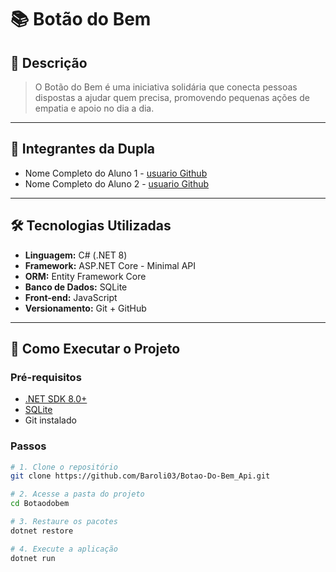 # 📚 Botão do Bem

## 🧾 Descrição

> O Botão do Bem é uma iniciativa solidária que conecta pessoas dispostas a ajudar quem precisa, promovendo pequenas ações de empatia e apoio no dia a dia.

---

## 👥 Integrantes da Dupla

- Nome Completo do Aluno 1 - [usuario Github](https://github.com/Baroli03)
- Nome Completo do Aluno 2 - [usuario Github](https://github.com/vicmg12)

---

## 🛠️ Tecnologias Utilizadas

- **Linguagem:** C# (.NET 8)
- **Framework:** ASP.NET Core - Minimal API
- **ORM:** Entity Framework Core
- **Banco de Dados:** SQLite
- **Front-end:** JavaScript
- **Versionamento:** Git + GitHub

---

## 🚀 Como Executar o Projeto

### Pré-requisitos

- [.NET SDK 8.0+](https://dotnet.microsoft.com/en-us/download)
- [SQLite](https://www.sqlite.org/download.html)
- Git instalado

### Passos

```bash
# 1. Clone o repositório
git clone https://github.com/Baroli03/Botao-Do-Bem_Api.git

# 2. Acesse a pasta do projeto
cd Botaodobem

# 3. Restaure os pacotes
dotnet restore

# 4. Execute a aplicação
dotnet run
